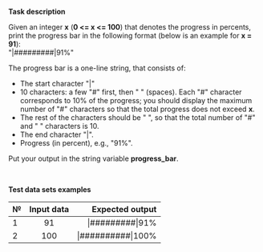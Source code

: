 __Task description__

Given an integer __x__ (__0 <= x <= 100__) that denotes the progress in percents, print the
progress bar in the following format (below is an example for __x = 91__): <br>
"|#########|91%"

The progress bar is a one-line string, that consists of:
* The start character "|"
* 10 characters: a few "#" first, then " " (spaces). Each "#" character corresponds to 10% of the progress; you should display the maximum number of "#" characters so that the total progress does not exceed __x__.
* The rest of the characters should be " ", so that the total number of "#" and " " characters is 10.
* The end character "|".
* Progress (in percent), e.g., "91%".

Put your output in the string variable __progress_bar__.

<br>

__Test data sets examples__

| № |  Input data  | Expected output |
|:-----|:--------:|------:|
| 1   | 91 | \|#########\|91% |
| 2   |  100  |   \|##########\|100% |